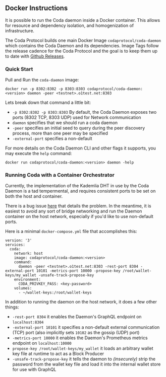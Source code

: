 ## Docker Instructions

It is possible to run the Coda daemon inside a Docker container. This allows for resource and dependency isolation, and homogenization of infrastructure. 

The Coda Protocol builds one main Docker Image `codaprotocol/coda-daemon` which contains the Coda Daemon and its dependencies. Image Tags follow the release cadence for the Coda Protocol and the goal is to keep them up to date with [Github Releases](https://github.com/CodaProtocol/coda/releases). 

### Quick Start 

Pull and Run the `coda-daemon` image: 

```
docker run -p 8302:8302 -p 8303:8303 codaprotocol/coda-daemon:<version> daemon -peer <testnet>.o1test.net:8303
```

Lets break down that command a little bit: 
- `-p 8302:8302 -p 8303:8303` By default, the Coda Daemon exposes two ports (8302 TCP, 8303 UDP) used for Network communication
- `daemon` specifies that we should run a coda daemon
- `-peer` specifies an initial seed to query during the peer discovery process, more than one peer may be specified
- `-external-port` specifies a non-default


For more details on the Coda Daemon CLI and other flags it supports, you may execute the `help` command: 

```
docker run codaprotocol/coda-daemon:<version> daemon -help
```

### Running Coda with a Container Orchestrator

Currently, the implementation of the Kademlia DHT in use by the Coda Daemon is a tad tempermental, and requires consistent ports to be set on both the host and container.

There is a bug issue [here](https://github.com/CodaProtocol/coda/issues/2947) that details the problem. In the meantime, it is easiest to avoid any sort of bridge networking and run the Daemon container on the host network, especially if you'd like to use non-default ports. 

Here is a minimal `docker-compose.yml` file that accomplishes this: 

```
version: '3'
services:
  coda:
    network: host
    image: codaprotocol/coda-daemon:<version>
    command: 
      daemon -peer <testnet>.o1test.net:8303 -rest-port 8304 -external-port 10101 -metrics-port 10000 -propose-key /root/wallet-keys/my_wallet -unsafe-track-propose-key
    environment: 
      CODA_PRIVKEY_PASS: <key-password>
    volumes:
      - ~/wallet-keys:/root/wallet-keys
```

In addition to running the daemon on the host network, it does a few other things: 
- `-rest-port 8304` it enables the Daemon's GraphQL endpoint on `localhost:8304`
- `-external-port 10101` it specifies a non-default external communication (TCP) port (also implicitly sets `10102` as the gossip (UDP) port)
- `-metrics-port 10000` it enables the Daemon's Prometheus metrics endpoint on `localhost:10000`
- `propose-key /root/wallet-keys/my_wallet` it loads an arbitrary wallet key file at runtime to act as a Block Producer
- `-unsafe-track-propose-key` it tells the daemon to *(insecurely)* strip the password from the wallet key file and load it into the internal wallet store for use with GraphQL 

